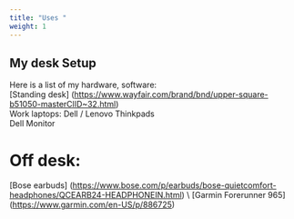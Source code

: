 ```yaml
---
title: "Uses "
weight: 1
---
```


## My desk Setup

Here is a list of my hardware, software: \
[Standing desk] (https://www.wayfair.com/brand/bnd/upper-square-b51050-masterClID~32.html) \
Work laptops: Dell / Lenovo Thinkpads \
Dell Monitor 

# Off desk:
[Bose earbuds] (https://www.bose.com/p/earbuds/bose-quietcomfort-headphones/QCEARB24-HEADPHONEIN.html) \ 
[Garmin Forerunner 965] (https://www.garmin.com/en-US/p/886725)

<!--- Comments are Fun  [Distracting links](https://www.annasyme.com/links-distracting.html) \
 [Common probability distributions](https://medium.com/@srowen/common-probability-distributions-347e6b945ce4) --->

